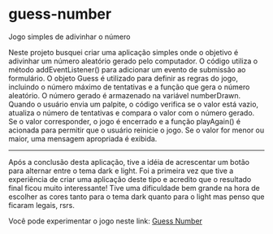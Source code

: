 # guess-number
Jogo simples de adivinhar o número

Neste projeto busquei criar uma aplicação simples onde o objetivo é adivinhar um número aleatório gerado pelo computador. O código utiliza o método addEventListener() para adicionar um evento de submissão ao formulário. O objeto Guess é utilizado para definir as regras do jogo, incluindo o número máximo de tentativas e a função que gera o número aleatório. O número gerado é armazenado na variável numberDrawn. Quando o usuário envia um palpite, o código verifica se o valor está vazio, atualiza o número de tentativas e compara o valor com o número gerado. Se o valor corresponder, o jogo é encerrado e a função playAgain() é acionada para permitir que o usuário reinicie o jogo. Se o valor for menor ou maior, uma mensagem apropriada é exibida. 

<hr>

Após a conclusão desta aplicação, tive a idéia de acrescentar um botão para alternar entre o tema dark e light. Foi a primeira vez que tive a experiência de criar uma aplicação deste tipo e acredito que o resultado final ficou muito interessante! Tive uma dificuldade bem grande na hora de escolher as cores tanto para o tema dark quanto para o light mas penso que ficaram legais, rsrs. 

Você pode experimentar o jogo neste link: <a href='https://guess-number-lac.vercel.app/'>Guess Number</a>
